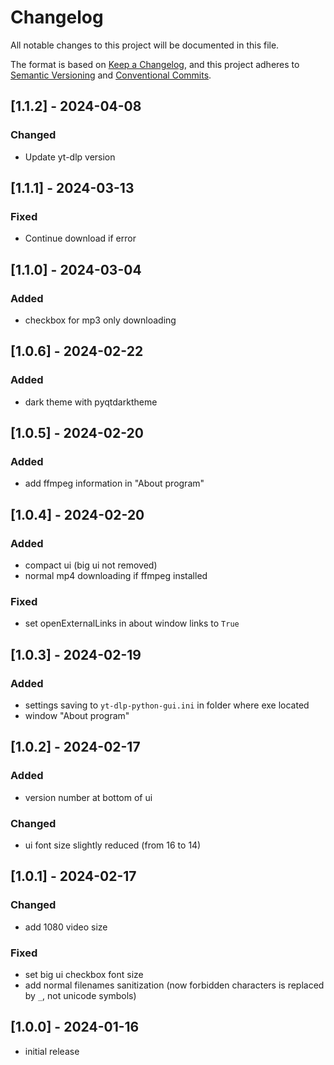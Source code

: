 # Changelog

All notable changes to this project will be documented in this file.

The format is based on [Keep a Changelog],
and this project adheres to [Semantic Versioning] and [Conventional Commits].

## [1.1.2] - 2024-04-08

### Changed

- Update yt-dlp version

## [1.1.1] - 2024-03-13

### Fixed

- Continue download if error

## [1.1.0] - 2024-03-04

### Added

- checkbox for mp3 only downloading

## [1.0.6] - 2024-02-22

### Added

- dark theme with pyqtdarktheme

## [1.0.5] - 2024-02-20

### Added

- add ffmpeg information in "About program"

## [1.0.4] - 2024-02-20

### Added

- compact ui (big ui not removed)
- normal mp4 downloading if ffmpeg installed

### Fixed

- set openExternalLinks in about window links to `True`

## [1.0.3] - 2024-02-19

### Added

- settings saving to `yt-dlp-python-gui.ini` in folder where exe located
- window "About program"

## [1.0.2] - 2024-02-17

### Added

- version number at bottom of ui

### Changed

- ui font size slightly reduced (from 16 to 14)

## [1.0.1] - 2024-02-17

### Changed

- add 1080 video size

### Fixed

- set big ui checkbox font size
- add normal filenames sanitization (now forbidden characters is replaced by `_`, not unicode symbols)

## [1.0.0] - 2024-01-16

- initial release

<!-- Links -->
[keep a changelog]: https://keepachangelog.com/en/1.0.0/
[semantic versioning]: https://semver.org/spec/v2.0.0.html
[conventional commits]: https://www.conventionalcommits.org/en/v1.0.0/
